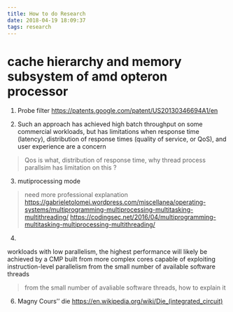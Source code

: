 ```yaml
---
title: How to do Research
date: 2018-04-19 18:09:37
tags: research
---
```

# cache hierarchy and memory subsystem of amd opteron processor

1. Probe filter
https://patents.google.com/patent/US20130346694A1/en

2. Such an approach has achieved high batch throughput on some commercial workloads, but has limitations when response time (latency), distribution of response times (quality of service, or QoS), and user experience are a concern
> Qos is what, distribution of response time, why thread process parallsim has limitation on this ?

3. mutiprocessing mode
> need more professional explanation
https://gabrieletolomei.wordpress.com/miscellanea/operating-systems/multiprogramming-multiprocessing-multitasking-multithreading/
https://codingsec.net/2016/04/multiprogramming-multitasking-multiprocessing-multithreading/

4.
workloads with low parallelism, the highest performance will likely be achieved by a CMP built from more complex cores capable of exploiting instruction-level parallelism from the small number of available software threads
> from the small number of avaliable software threads, how to explain it

6. Magny Cours’’ die
https://en.wikipedia.org/wiki/Die_(integrated_circuit)

